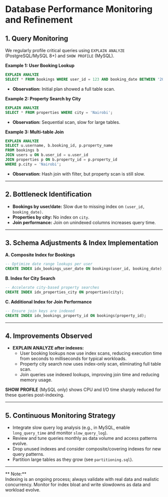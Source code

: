 # Database Performance Monitoring and Refinement

## 1. Query Monitoring

We regularly profile critical queries using `EXPLAIN ANALYZE` (PostgreSQL/MySQL 8+) and `SHOW PROFILE` (MySQL).

**Example 1: User Booking Lookup**
```sql
EXPLAIN ANALYZE
SELECT * FROM bookings WHERE user_id = 123 AND booking_date BETWEEN '2024-01-01' AND '2024-01-31';
```
- **Observation:** Initial plan showed a full table scan.

**Example 2: Property Search by City**
```sql
EXPLAIN ANALYZE
SELECT * FROM properties WHERE city = 'Nairobi';
```
- **Observation:** Sequential scan, slow for large tables.

**Example 3: Multi-table Join**
```sql
EXPLAIN ANALYZE
SELECT u.username, b.booking_id, p.property_name
FROM bookings b
JOIN users u ON b.user_id = u.user_id
JOIN properties p ON b.property_id = p.property_id
WHERE p.city = 'Nairobi';
```
- **Observation:** Hash join with filter, but property scan is still slow.

---

## 2. Bottleneck Identification

- **Bookings by user/date:** Slow due to missing index on `(user_id, booking_date)`.
- **Properties by city:** No index on `city`.
- **Join performance:** Join on unindexed columns increases query time.

---

## 3. Schema Adjustments & Index Implementation

**A. Composite Index for Bookings**
```sql
-- Optimize date range lookups per user
CREATE INDEX idx_bookings_user_date ON bookings(user_id, booking_date);
```

**B. Index for City Search**
```sql
-- Accelerate city-based property searches
CREATE INDEX idx_properties_city ON properties(city);
```

**C. Additional Index for Join Performance**
```sql
-- Ensure join keys are indexed
CREATE INDEX idx_bookings_property_id ON bookings(property_id);
```

---

## 4. Improvements Observed

- **EXPLAIN ANALYZE after indexes:**
    - User booking lookups now use index scans, reducing execution time from seconds to milliseconds for typical workloads.
    - Property city search now uses index-only scan, eliminating full table scan.
    - Join queries use indexed lookups, improving join time and reducing memory usage.

**SHOW PROFILE** (MySQL only) shows CPU and I/O time sharply reduced for these queries post-indexing.

---

## 5. Continuous Monitoring Strategy

- Integrate slow query log analysis (e.g., in MySQL, enable `long_query_time` and monitor `slow_query_log`).
- Review and tune queries monthly as data volume and access patterns evolve.
- Drop unused indexes and consider composite/covering indexes for new query patterns.
- Partition large tables as they grow (see `partitioning.sql`).

---

** Note:**  
Indexing is an ongoing process; always validate with real data and realistic concurrency. Monitor for index bloat and write slowdowns as data and workload evolve.
